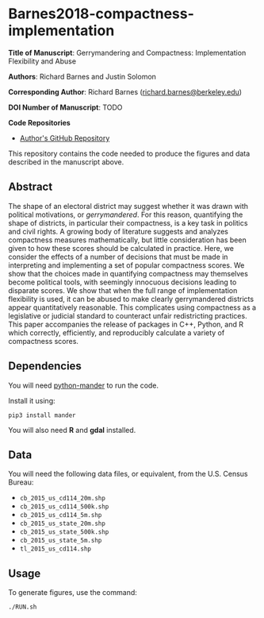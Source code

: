 Barnes2018-compactness-implementation
=====================================

**Title of Manuscript**:
Gerrymandering and Compactness: Implementation Flexibility and Abuse

**Authors**: Richard Barnes and Justin Solomon

**Corresponding Author**: Richard Barnes (richard.barnes@berkeley.edu)

**DOI Number of Manuscript**: TODO

**Code Repositories**
 * [Author's GitHub Repository](https://github.com/r-barnes/Barnes2018-compactness-implementation)

This repository contains the code needed to produce the figures and data
described in the manuscript above.



Abstract
--------

The shape of an electoral district may suggest whether it was drawn with
political motivations, or _gerrymandered_. For this reason, quantifying the
shape of districts, in particular their compactness, is a key task in politics
and civil rights. A growing body of literature suggests and analyzes compactness
measures mathematically, but little consideration has been given to how these
scores should be calculated in practice. Here, we consider the effects of a
number of decisions that must be made in interpreting and implementing a set of
popular compactness scores. We show that the choices made in quantifying
compactness may themselves become political tools, with seemingly innocuous
decisions leading to disparate scores. We show that when the full range of
implementation flexibility is used, it can be abused to make clearly
gerrymandered districts appear quantitatively reasonable. This complicates using
compactness as a legislative or judicial standard to counteract unfair
redistricting practices. This paper accompanies the release of packages in C++,
Python, and R which correctly, efficiently, and reproducibly calculate a variety
of compactness scores.



Dependencies
------------

You will need [python-mander](https://pypi.python.org/pypi/mander/0.3) to run
the code.

Install it using:

    pip3 install mander

You will also need **R** and **gdal** installed.



Data
-----------

You will need the following data files, or equivalent, from the U.S. Census
Bureau:

 * `cb_2015_us_cd114_20m.shp`
 * `cb_2015_us_cd114_500k.shp`
 * `cb_2015_us_cd114_5m.shp`
 * `cb_2015_us_state_20m.shp`
 * `cb_2015_us_state_500k.shp`
 * `cb_2015_us_state_5m.shp`
 * `tl_2015_us_cd114.shp`



Usage
-----------

To generate figures, use the command:

    ./RUN.sh
